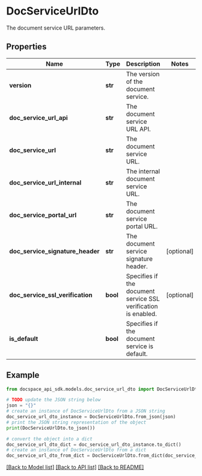 # DocServiceUrlDto
The document service URL parameters.

## Properties

Name | Type | Description | Notes
------------ | ------------- | ------------- | -------------
**version** | **str** | The version of the document service. | 
**doc_service_url_api** | **str** | The document service URL API. | 
**doc_service_url** | **str** | The document service URL. | 
**doc_service_url_internal** | **str** | The internal document service URL. | 
**doc_service_portal_url** | **str** | The document service portal URL. | 
**doc_service_signature_header** | **str** | The document service signature header. | [optional] 
**doc_service_ssl_verification** | **bool** | Specifies if the document service SSL verification is enabled. | [optional] 
**is_default** | **bool** | Specifies if the document service is default. | 

## Example

```python
from docspace_api_sdk.models.doc_service_url_dto import DocServiceUrlDto

# TODO update the JSON string below
json = "{}"
# create an instance of DocServiceUrlDto from a JSON string
doc_service_url_dto_instance = DocServiceUrlDto.from_json(json)
# print the JSON string representation of the object
print(DocServiceUrlDto.to_json())

# convert the object into a dict
doc_service_url_dto_dict = doc_service_url_dto_instance.to_dict()
# create an instance of DocServiceUrlDto from a dict
doc_service_url_dto_from_dict = DocServiceUrlDto.from_dict(doc_service_url_dto_dict)
```
[[Back to Model list]](../README.md#documentation-for-models) [[Back to API list]](../README.md#documentation-for-api-endpoints) [[Back to README]](../README.md)


